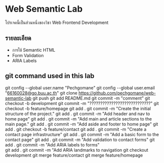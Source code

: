 # Web Semantic Lab
โปรเจคนี้เป็นส่วนหนึ่งของวิชา Web Frontend Development
## รายละเอียด
- การใช้ Semantic HTML
- Form Validation
- ARIA Labels
## git command used in this lab
git config --global user.name "Pechgomane"
git config --global user.email "66160028@go.buu.ac.th"
git clone https://github.com/pechgomane/web-semantic-lab
git push
git add README.md
git commit -m "comment"
git checkout -b development
git commit -m "????????????????????????????"
git checkout -b feature/homepage
git add . 
git commit -m "Create the initial structure of the project."
git add . 
git commit -m "Add header and nav to home page"
git add . 
git commit -m "Add main and article sections to the main page."
git add . 
git commit -m "Add aside and footer to home page"
git add . 
git checkout -b feature/contact
git add . 
git commit -m "Create a contact page infrastructure"
git add . 
git commit -m "Add a basic form to the contact page"
git add . 
git commit -m "Add validation to contact forms" 
git add . 
git commit -m "Add ARIA labels to forms"     
git add . 
git commit -m "Add ARIA landmarks to navigation
git checkout development
git merge feature/contact
git merge feature/homepage  